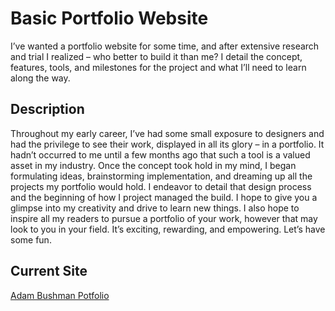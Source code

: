 # Basic Portfolio Website

I’ve wanted a portfolio website for some time, and after extensive research and trial I realized – who better to build it than me? I detail the concept, features, tools, and milestones for the project and what I’ll need to learn along the way.

## Description

Throughout my early career, I’ve had some small exposure to designers and had the privilege to see their work, displayed in all its glory – in a portfolio. It hadn’t occurred to me until a few months ago that such a tool is a valued asset in my industry. 
Once the concept took hold in my mind, I began formulating ideas, brainstorming implementation, and dreaming up all the projects my portfolio would hold.
I endeavor to detail that design process and the beginning of how I project managed the build. I hope to give you a glimpse into my creativity and drive to learn new things. I also hope to inspire all my readers to pursue a portfolio of your work, however that may look to you in your field.
It’s exciting, rewarding, and empowering. Let’s have some fun.

## Current Site
[Adam Bushman Potfolio](https://www.adam-bushman.com)